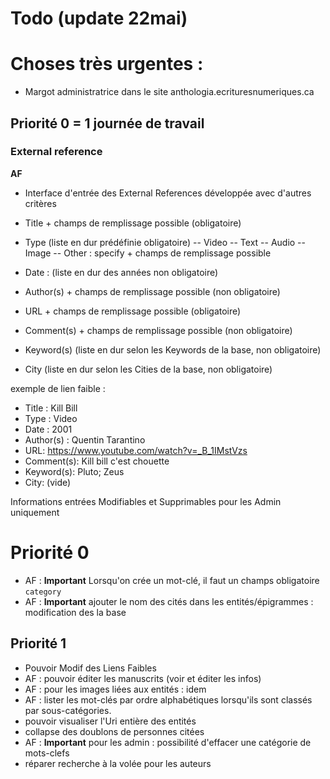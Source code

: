 # Todo (update 22mai)

# Choses très urgentes :

- Margot administratrice dans le site anthologia.ecrituresnumeriques.ca

## Priorité 0 = 1 journée de travail
### External reference
**AF**
- Interface d'entrée des External References développée avec d'autres critères
- Title + champs de remplissage possible (obligatoire)
- Type (liste en dur prédéfinie obligatoire)
-- Video
-- Text
-- Audio
-- Image
-- Other : specify + champs de remplissage possible
- Date : (liste en dur des années non obligatoire)

- Author(s) + champs de remplissage possible (non obligatoire)
- URL + champs de remplissage possible (obligatoire) 
- Comment(s) + champs de remplissage possible (non obligatoire)
- Keyword(s) (liste en dur selon les Keywords de la base, non obligatoire)
- City (liste en dur selon les Cities de la base, non obligatoire)

 exemple de lien faible :
 - Title : Kill Bill
 - Type : Video
 - Date : 2001
 - Author(s) : Quentin Tarantino
 - URL: https://www.youtube.com/watch?v=_B_1IMstVzs
 - Comment(s): Kill bill c'est chouette
 - Keyword(s): Pluto; Zeus
 - City: (vide)

Informations entrées Modifiables et Supprimables pour les Admin uniquement

# Priorité 0
- AF : **Important** Lorsqu'on crée un mot-clé, il faut un champs obligatoire `category`
- AF : **Important** ajouter le nom des cités dans les entités/épigrammes : modification des la base

## Priorité 1
- Pouvoir Modif des Liens Faibles
- AF : pouvoir éditer les manuscrits (voir et éditer les infos)
- AF : pour les images liées aux entités : idem
- AF : lister les mot-clés par ordre alphabétiques lorsqu'ils sont classés par sous-catégories.
- pouvoir visualiser l'Uri entière des entités
- collapse des doublons de personnes citées
- AF : **Important** pour les admin : possibilité d'effacer une catégorie de mots-clefs
- réparer recherche à la volée pour les auteurs
